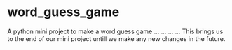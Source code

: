 # word_guess_game
A python mini project to make a word guess game
...
...
...
...
This brings us to the end of our mini project untill we make any new changes in the future.
